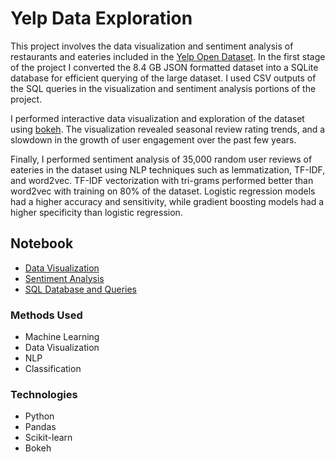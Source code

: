 # Yelp Data Exploration

This project involves the data visualization and sentiment analysis of restaurants and eateries included in the [Yelp Open Dataset](https://www.yelp.com/dataset). In the first stage of the project I converted the 8.4 GB JSON formatted dataset into a SQLite database for efficient querying of the large dataset. I used CSV outputs of the SQL queries in the visualization and sentiment analysis portions of the project.

I performed interactive data visualization and exploration of the dataset using [bokeh](bokeh.pydata.org). The visualization revealed seasonal review rating trends, and a slowdown in the growth of user engagement over the past few years.

Finally, I performed sentiment analysis of 35,000 random user reviews of eateries in the dataset using NLP techniques such as lemmatization, TF-IDF, and word2vec. TF-IDF vectorization with tri-grams performed better than word2vec with training on 80% of the dataset. Logistic regression models had a higher accuracy and sensitivity, while gradient boosting models had a higher specificity than logistic regression. 

## Notebook
* [Data Visualization](https://github.com/tcwou/Yelp-Data-Exploration/blob/master/Data%20Visualization.html)
* [Sentiment Analysis](https://github.com/tcwou/Yelp-Data-Exploration/blob/master/Sentiment%20Analysis.html)
* [SQL Database and Queries](https://github.com/tcwou/Yelp-Data-Exploration/blob/master/SQL%20Database%20and%20Queries.html)

### Methods Used
* Machine Learning
* Data Visualization
* NLP
* Classification

### Technologies
* Python
* Pandas
* Scikit-learn
* Bokeh
